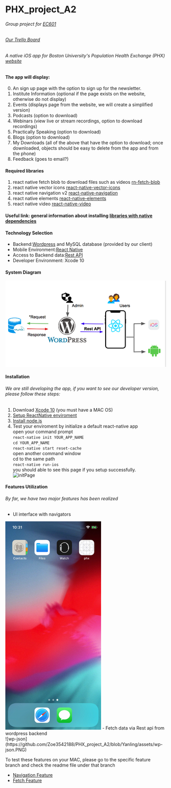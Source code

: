 PHX_project_A2
=
###### Group project for [EC601](https://www.bu.edu/academics/eng/courses/eng-ec-601/)
###### [Our Trello Board](https://trello.com/b/Pe9N73kv/phx-projectboard)
###### A native iOS app for Boston University's Population Health Exchange (PHX) [website](https://populationhealthexchange.org/) 

#### The app will display:
0. An sign up page with the option to sign up for the newsletter.
1. Institute Information (optional if the page exists on the website, otherwise do not display)
2. Events (displays page from the website, we will create a simplified version)
3. Podcasts (option to download)
4. Webinars (view live or stream recordings, option to download recordings)
5. Practically Speaking (option to download)
6. Blogs (option to download)
7. My Downloads (all of the above that have the option to download; once downloaded, objects should be easy to delete from the app and from the phone)
8. Feedback (goes to email?)

#### Required libraries

1. react native fetch blob to download files such as videos [rn-fetch-blob](https://github.com/joltup/rn-fetch-blob)
2. react native vector icons [react-native-vector-icons](https://github.com/oblador/react-native-vector-icons)
3. react native navigation v2 [react-native-navigation](https://github.com/wix/react-native-navigation)
4. react native elements [react-native-elements](https://react-native-training.github.io/react-native-elements)
5. react native video [react-native-video](https://www.npmjs.com/package/react-native-video)

#### Useful link: general information about installing [libraries with native dependencies](http://facebook.github.io/react-native/docs/linking-libraries-ios.html#content)


#### Technology Selection
- Backend:[Wordpress](https://wordpress.com) and MySQL database (provided by our client)
- Mobile Environment:[React Native](https://facebook.github.io/react-native/)
- Access to Backend data:[Rest API](https://www.restapitutorial.com/)
- Developer Environment: Xcode 10

#### System Diagram
![System Diagram](https://raw.githubusercontent.com/Zoe3542188/PHX_project_A2/Yanling/assets/SD_PHX.PNG)

#### Installation
###### We are still developing the app, if you want to see our developer version, please follow these steps:
1. Download [Xcode 10](https://itunes.apple.com/us/app/xcode/id497799835?mt=12) (you must have a MAC OS)
2. [Setup ReactNative enviroment](https://facebook.github.io/react-native/docs/getting-started)
3. [Install node.js](https://nodejs.org)
4. Test your enviroment by initialize a default react-native app</br>
open your command prompt</br>
`react-native init YOUR_APP_NAME`</br>
`cd YOUR_APP_NAME`</br>
`react-native start reset-cache`</br>
open another command window</br>
cd to the same path</br>
`react-native run-ios`</br>
you should able to see this page if you setup successfully.</br>
![initPage](https://facebook.github.io/react-native/docs/assets/GettingStartediOSSuccess.png)

#### Features Utilization
###### By far, we have two major features has been realized 
- UI interface with navigators</br>
<img src="https://github.com/Zoe3542188/PHX_project_A2/blob/master/assets/demo.gif" width="300">
- Fetch data via Rest api from wordpress backend</br>
![wp-json](https://github.com/Zoe3542188/PHX_project_A2/blob/Yanling/assets/wp-json.PNG)

To test these features on your MAC, please go to the specific feature branch and check the readme file under that branch
- [Navigation Feature](https://github.com/Zoe3542188/PHX_project_A2/tree/Feature_Navigation)
- [Fetch Feature](https://github.com/Zoe3542188/PHX_project_A2/tree/Feature_Fetch)
